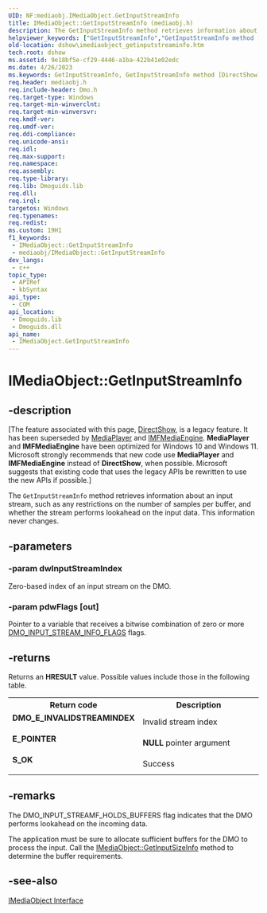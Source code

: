 ```yaml
---
UID: NF:mediaobj.IMediaObject.GetInputStreamInfo
title: IMediaObject::GetInputStreamInfo (mediaobj.h)
description: The GetInputStreamInfo method retrieves information about an input stream, such as any restrictions on the number of samples per buffer, and whether the stream performs lookahead on the input data. This information never changes.
helpviewer_keywords: ["GetInputStreamInfo","GetInputStreamInfo method [DirectShow]","GetInputStreamInfo method [DirectShow]","IMediaObject interface","IMediaObject interface [DirectShow]","GetInputStreamInfo method","IMediaObject.GetInputStreamInfo","IMediaObject::GetInputStreamInfo","IMediaObjectGetInputStreamInfo","dshow.imediaobject_getinputstreaminfo","mediaobj/IMediaObject::GetInputStreamInfo"]
old-location: dshow\imediaobject_getinputstreaminfo.htm
tech.root: dshow
ms.assetid: 9e18bf5e-cf29-4446-a1ba-422b41e02edc
ms.date: 4/26/2023
ms.keywords: GetInputStreamInfo, GetInputStreamInfo method [DirectShow], GetInputStreamInfo method [DirectShow],IMediaObject interface, IMediaObject interface [DirectShow],GetInputStreamInfo method, IMediaObject.GetInputStreamInfo, IMediaObject::GetInputStreamInfo, IMediaObjectGetInputStreamInfo, dshow.imediaobject_getinputstreaminfo, mediaobj/IMediaObject::GetInputStreamInfo
req.header: mediaobj.h
req.include-header: Dmo.h
req.target-type: Windows
req.target-min-winverclnt: 
req.target-min-winversvr: 
req.kmdf-ver: 
req.umdf-ver: 
req.ddi-compliance: 
req.unicode-ansi: 
req.idl: 
req.max-support: 
req.namespace: 
req.assembly: 
req.type-library: 
req.lib: Dmoguids.lib
req.dll: 
req.irql: 
targetos: Windows
req.typenames: 
req.redist: 
ms.custom: 19H1
f1_keywords:
 - IMediaObject::GetInputStreamInfo
 - mediaobj/IMediaObject::GetInputStreamInfo
dev_langs:
 - c++
topic_type:
 - APIRef
 - kbSyntax
api_type:
 - COM
api_location:
 - Dmoguids.lib
 - Dmoguids.dll
api_name:
 - IMediaObject.GetInputStreamInfo
---
```


# IMediaObject::GetInputStreamInfo


## -description

\[The feature associated with this page, [DirectShow](/windows/win32/directshow/directshow), is a legacy feature. It has been superseded by [MediaPlayer](/uwp/api/Windows.Media.Playback.MediaPlayer) and [IMFMediaEngine](/windows/win32/api/mfmediaengine/nn-mfmediaengine-imfmediaengine). **MediaPlayer** and **IMFMediaEngine** have been optimized for Windows 10 and Windows 11. Microsoft strongly recommends that new code use **MediaPlayer** and **IMFMediaEngine** instead of **DirectShow**, when possible. Microsoft suggests that existing code that uses the legacy APIs be rewritten to use the new APIs if possible.\]

The <code>GetInputStreamInfo</code> method retrieves information about an input stream, such as any restrictions on the number of samples per buffer, and whether the stream performs lookahead on the input data. This information never changes.

## -parameters

### -param dwInputStreamIndex

Zero-based index of an input stream on the DMO.

### -param pdwFlags [out]

Pointer to a variable that receives a bitwise combination of zero or more <a href="/windows/desktop/api/mediaobj/ne-mediaobj-_dmo_input_stream_info_flags">DMO_INPUT_STREAM_INFO_FLAGS</a> flags.

## -returns

Returns an <b>HRESULT</b> value. Possible values include those in the following table.

<table>
<tr>
<th>Return code</th>
<th>Description</th>
</tr>
<tr>
<td width="40%">
<dl>
<dt><b>DMO_E_INVALIDSTREAMINDEX</b></dt>
</dl>
</td>
<td width="60%">
Invalid stream index

</td>
</tr>
<tr>
<td width="40%">
<dl>
<dt><b>E_POINTER</b></dt>
</dl>
</td>
<td width="60%">
<b>NULL</b> pointer argument

</td>
</tr>
<tr>
<td width="40%">
<dl>
<dt><b>S_OK</b></dt>
</dl>
</td>
<td width="60%">
Success

</td>
</tr>
</table>

## -remarks

The DMO_INPUT_STREAMF_HOLDS_BUFFERS flag indicates that the DMO performs lookahead on the incoming data.

The application must be sure to allocate sufficient buffers for the DMO to process the input. Call the <a href="/windows/desktop/api/mediaobj/nf-mediaobj-imediaobject-getinputsizeinfo">IMediaObject::GetInputSizeInfo</a> method to determine the buffer requirements.

## -see-also

<a href="/windows/desktop/api/mediaobj/nn-mediaobj-imediaobject">IMediaObject Interface</a>